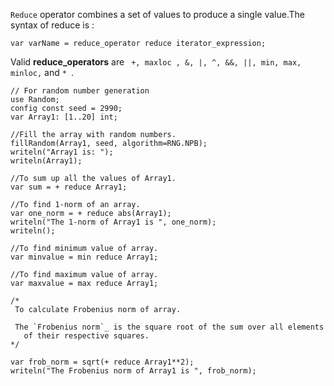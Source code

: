 ```Reduce``` operator combines a set of values to produce a single value.The syntax of reduce is : <br >
```Chapel 
var varName = reduce_operator reduce iterator_expression;
```
Valid **reduce_operators** are ``` +, maxloc , &, |, ^, &&, ||, min, max, minloc,``` and  ```* ```.

```Chapel
// For random number generation
use Random; 
config const seed = 2990;
var Array1: [1..20] int;

//Fill the array with random numbers.
fillRandom(Array1, seed, algorithm=RNG.NPB);
writeln("Array1 is: ");
writeln(Array1);

//To sum up all the values of Array1.
var sum = + reduce Array1;

//To find 1-norm of an array.
var one_norm = + reduce abs(Array1);
writeln("The 1-norm of Array1 is ", one_norm);
writeln();

//To find minimum value of array.
var minvalue = min reduce Array1;

//To find maximum value of array.
var maxvalue = max reduce Array1;

/* 
 To calculate Frobenius norm of array.
 
 The `Frobenius norm`_ is the square root of the sum over all elements
   of their respective squares.
*/ 

var frob_norm = sqrt(+ reduce Array1**2);
writeln("The Frobenius norm of Array1 is ", frob_norm);
   
```



